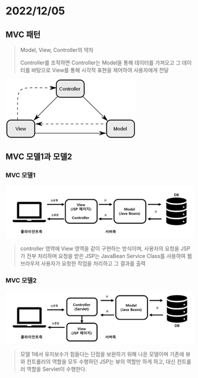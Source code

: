 # 2022/12/05

## MVC 패턴

> Model, View, Controller의 약자
> 
>  Controller를 조작하면 Controller는 Model을 통해 데이터를 가져오고 그 데이터를 바탕으로 View를 통해 시각적 표현을 제어하여 사용자에게 전달

![img.png](MVC1.png)


## MVC 모델1과 모델2

### MVC 모델1

![img_9.png](img_9.png)

>controller 영역에 View 영역을 같이 구현하는 방식이며, 사용자의 요청을 JSP가 전부 처리하며
>요청을 받은 JSP는 JavaBean Service Class를 사용하여 웹브라우저 사용자가 요청한 작업을 처리하고 그 결과를 출력

### MVC 모델2

![img_10.png](MVC2.png)

>모델 1에서 유지보수가 힘들다는 단점을 보완하기 위해 나온 모델이며 
> 기존에 뷰와 컨트롤러의 역할을 모두 수행하던 JSP는 뷰의 역할만 하게 하고, 대신 컨트롤러 역할을 Servlet이 수행한다.

